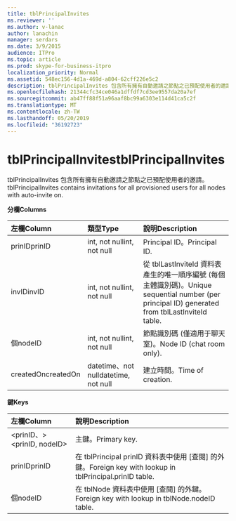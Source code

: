```yaml
---
title: tblPrincipalInvites
ms.reviewer: ''
ms.author: v-lanac
author: lanachin
manager: serdars
ms.date: 3/9/2015
audience: ITPro
ms.topic: article
ms.prod: skype-for-business-itpro
localization_priority: Normal
ms.assetid: 548ec156-4d1a-469d-a804-62cff226e5c2
description: tblPrincipalInvites 包含所有擁有自動邀請之節點之已預配使用者的邀請。
ms.openlocfilehash: 21344cfc34ce046a1dffdf7cd3ee9557da20a7ef
ms.sourcegitcommit: ab47ff88f51a96aaf8bc99a6303e114d41ca5c2f
ms.translationtype: MT
ms.contentlocale: zh-TW
ms.lasthandoff: 05/20/2019
ms.locfileid: "36192723"
---
```

# <a name="tblprincipalinvites"></a><span data-ttu-id="80455-103">tblPrincipalInvites</span><span class="sxs-lookup"><span data-stu-id="80455-103">tblPrincipalInvites</span></span>
 
<span data-ttu-id="80455-104">tblPrincipalInvites 包含所有擁有自動邀請之節點之已預配使用者的邀請。</span><span class="sxs-lookup"><span data-stu-id="80455-104">tblPrincipalInvites contains invitations for all provisioned users for all nodes with auto-invite on.</span></span>
  
<span data-ttu-id="80455-105">**分欄**</span><span class="sxs-lookup"><span data-stu-id="80455-105">**Columns**</span></span>

|<span data-ttu-id="80455-106">**左欄**</span><span class="sxs-lookup"><span data-stu-id="80455-106">**Column**</span></span>|<span data-ttu-id="80455-107">**類型**</span><span class="sxs-lookup"><span data-stu-id="80455-107">**Type**</span></span>|<span data-ttu-id="80455-108">**說明**</span><span class="sxs-lookup"><span data-stu-id="80455-108">**Description**</span></span>|
|:-----|:-----|:-----|
|<span data-ttu-id="80455-109">prinID</span><span class="sxs-lookup"><span data-stu-id="80455-109">prinID</span></span>  <br/> |<span data-ttu-id="80455-110">int, not null</span><span class="sxs-lookup"><span data-stu-id="80455-110">int, not null</span></span>  <br/> |<span data-ttu-id="80455-111">Principal ID。</span><span class="sxs-lookup"><span data-stu-id="80455-111">Principal ID.</span></span>  <br/> |
|<span data-ttu-id="80455-112">invID</span><span class="sxs-lookup"><span data-stu-id="80455-112">invID</span></span>  <br/> |<span data-ttu-id="80455-113">int, not null</span><span class="sxs-lookup"><span data-stu-id="80455-113">int, not null</span></span>  <br/> |<span data-ttu-id="80455-114">從 tblLastInviteId 資料表產生的唯一順序編號 (每個主體識別碼)。</span><span class="sxs-lookup"><span data-stu-id="80455-114">Unique sequential number (per principal ID) generated from tblLastInviteId table.</span></span>  <br/> |
|<span data-ttu-id="80455-115">個</span><span class="sxs-lookup"><span data-stu-id="80455-115">nodeID</span></span>  <br/> |<span data-ttu-id="80455-116">int, not null</span><span class="sxs-lookup"><span data-stu-id="80455-116">int, not null</span></span>  <br/> |<span data-ttu-id="80455-117">節點識別碼 (僅適用于聊天室)。</span><span class="sxs-lookup"><span data-stu-id="80455-117">Node ID (chat room only).</span></span>  <br/> |
|<span data-ttu-id="80455-118">createdOn</span><span class="sxs-lookup"><span data-stu-id="80455-118">createdOn</span></span>  <br/> |<span data-ttu-id="80455-119">datetime、not null</span><span class="sxs-lookup"><span data-stu-id="80455-119">datetime, not null</span></span>  <br/> |<span data-ttu-id="80455-120">建立時間。</span><span class="sxs-lookup"><span data-stu-id="80455-120">Time of creation.</span></span>  <br/> |
   
<span data-ttu-id="80455-121">**鍵**</span><span class="sxs-lookup"><span data-stu-id="80455-121">**Keys**</span></span>

|<span data-ttu-id="80455-122">**左欄**</span><span class="sxs-lookup"><span data-stu-id="80455-122">**Column**</span></span>|<span data-ttu-id="80455-123">**說明**</span><span class="sxs-lookup"><span data-stu-id="80455-123">**Description**</span></span>|
|:-----|:-----|
|<span data-ttu-id="80455-124">\<prinID、\></span><span class="sxs-lookup"><span data-stu-id="80455-124">\<prinID, nodeID\></span></span>  <br/> |<span data-ttu-id="80455-125">主鍵。</span><span class="sxs-lookup"><span data-stu-id="80455-125">Primary key.</span></span>  <br/> |
|<span data-ttu-id="80455-126">prinID</span><span class="sxs-lookup"><span data-stu-id="80455-126">prinID</span></span>  <br/> |<span data-ttu-id="80455-127">在 tblPrincipal prinID 資料表中使用 [查閱] 的外鍵。</span><span class="sxs-lookup"><span data-stu-id="80455-127">Foreign key with lookup in tblPrincipal.prinID table.</span></span>  <br/> |
|<span data-ttu-id="80455-128">個</span><span class="sxs-lookup"><span data-stu-id="80455-128">nodeID</span></span>  <br/> |<span data-ttu-id="80455-129">在 tblNode 資料表中使用 [查閱] 的外鍵。</span><span class="sxs-lookup"><span data-stu-id="80455-129">Foreign key with lookup in tblNode.nodeID table.</span></span>  <br/> |
   

